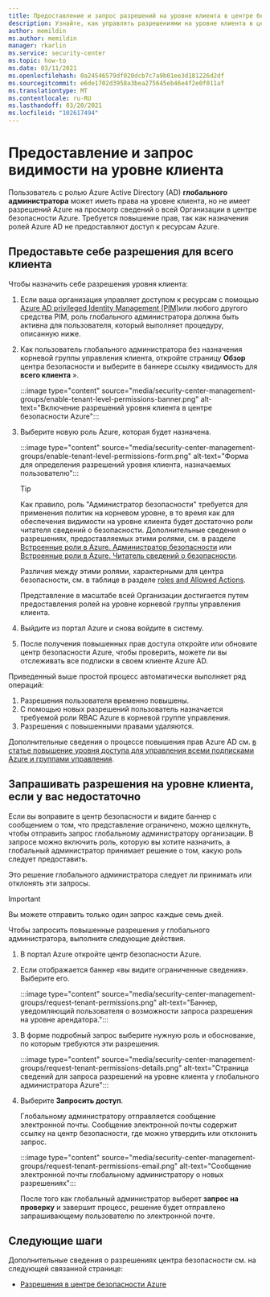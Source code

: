 ```yaml
---
title: Предоставление и запрос разрешений на уровне клиента в центре безопасности Azure
description: Узнайте, как управлять разрешениями на уровне клиента в центре безопасности Azure.
author: memildin
ms.author: memildin
manager: rkarlin
ms.service: security-center
ms.topic: how-to
ms.date: 03/11/2021
ms.openlocfilehash: 0a24546579df020dcb7c7a9b01ee3d181226d2df
ms.sourcegitcommit: e6de1702d3958a3bea275645eb46e4f2e0f011af
ms.translationtype: MT
ms.contentlocale: ru-RU
ms.lasthandoff: 03/20/2021
ms.locfileid: "102617494"
---
```

# <a name="grant-and-request-tenant-wide-visibility"></a>Предоставление и запрос видимости на уровне клиента

Пользователь с ролью Azure Active Directory (AD) **глобального администратора** может иметь права на уровне клиента, но не имеет разрешений Azure на просмотр сведений о всей Организации в центре безопасности Azure. Требуется повышение прав, так как назначения ролей Azure AD не предоставляют доступ к ресурсам Azure. 

## <a name="grant-tenant-wide-permissions-to-yourself"></a>Предоставьте себе разрешения для всего клиента

Чтобы назначить себе разрешения уровня клиента:

1. Если ваша организация управляет доступом к ресурсам с помощью [Azure AD privileged Identity Management (PIM)](../active-directory/privileged-identity-management/pim-configure.md)или любого другого средства PIM, роль глобального администратора должна быть активна для пользователя, который выполняет процедуру, описанную ниже.

1. Как пользователь глобального администратора без назначения корневой группы управления клиента, откройте страницу **Обзор** центра безопасности и выберите в баннере ссылку «видимость для **всего клиента** ». 

    :::image type="content" source="media/security-center-management-groups/enable-tenant-level-permissions-banner.png" alt-text="Включение разрешений уровня клиента в центре безопасности Azure":::

1. Выберите новую роль Azure, которая будет назначена. 

    :::image type="content" source="media/security-center-management-groups/enable-tenant-level-permissions-form.png" alt-text="Форма для определения разрешений уровня клиента, назначаемых пользователю":::

    > [!TIP]
    > Как правило, роль "Администратор безопасности" требуется для применения политик на корневом уровне, в то время как для обеспечения видимости на уровне клиента будет достаточно роли читателя сведений о безопасности. Дополнительные сведения о разрешениях, предоставляемых этими ролями, см. в разделе [Встроенные роли в Azure. Администратор безопасности](../role-based-access-control/built-in-roles.md#security-admin) или [Встроенные роли в Azure. Читатель сведений о безопасности](../role-based-access-control/built-in-roles.md#security-reader).
    >
    > Различия между этими ролями, характерными для центра безопасности, см. в таблице в разделе [roles and Allowed Actions](security-center-permissions.md#roles-and-allowed-actions).

    Представление в масштабе всей Организации достигается путем предоставления ролей на уровне корневой группы управления клиента.  

1. Выйдите из портал Azure и снова войдите в систему.

1. После получения повышенных прав доступа откройте или обновите центр безопасности Azure, чтобы проверить, можете ли вы отслеживать все подписки в своем клиенте Azure AD. 

Приведенный выше простой процесс автоматически выполняет ряд операций:

1. Разрешения пользователя временно повышены.
1. С помощью новых разрешений пользователь назначается требуемой роли RBAC Azure в корневой группе управления.
1. Разрешения с повышенными правами удаляются.

Дополнительные сведения о процессе повышения прав Azure AD см. [в статье повышение уровня доступа для управления всеми подписками Azure и группами управления](../role-based-access-control/elevate-access-global-admin.md).


## <a name="request-tenant-wide-permissions-when-yours-are-insufficient"></a>Запрашивать разрешения на уровне клиента, если у вас недостаточно

Если вы воправите в центр безопасности и видите баннер с сообщением о том, что представление ограничено, можно щелкнуть, чтобы отправить запрос глобальному администратору организации. В запросе можно включить роль, которую вы хотите назначить, а глобальный администратор принимает решение о том, какую роль следует предоставить. 

Это решение глобального администратора следует ли принимать или отклонять эти запросы. 

> [!IMPORTANT]
> Вы можете отправить только один запрос каждые семь дней.

Чтобы запросить повышенные разрешения у глобального администратора, выполните следующие действия.

1. В портал Azure откройте центр безопасности Azure.

1. Если отображается баннер «вы видите ограниченные сведения». Выберите его.

    :::image type="content" source="media/security-center-management-groups/request-tenant-permissions.png" alt-text="Баннер, уведомляющий пользователя о возможности запроса разрешения на уровне арендатора.":::

1. В форме подробный запрос выберите нужную роль и обоснование, по которым требуются эти разрешения.

    :::image type="content" source="media/security-center-management-groups/request-tenant-permissions-details.png" alt-text="Страница сведений для запроса разрешений на уровне клиента у глобального администратора Azure":::

1. Выберите **Запросить доступ**.

    Глобальному администратору отправляется сообщение электронной почты. Сообщение электронной почты содержит ссылку на центр безопасности, где можно утвердить или отклонить запрос.

    :::image type="content" source="media/security-center-management-groups/request-tenant-permissions-email.png" alt-text="Сообщение электронной почты глобальному администратору о новых разрешениях":::

    После того как глобальный администратор выберет **запрос на проверку** и завершит процесс, решение будет отправлено запрашивающему пользователю по электронной почте. 

## <a name="next-steps"></a>Следующие шаги

Дополнительные сведения о разрешениях центра безопасности см. на следующей связанной странице:

- [Разрешения в центре безопасности Azure](security-center-permissions.md)